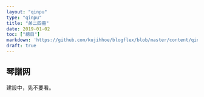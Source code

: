 ```yaml
---
layout: "qinpu"
type: "qinpu"
title: "弟二四冊"
date: 2019-01-02
toc: ["總目"]
markdown: 'https://github.com/kujihhoe/blogflex/blob/master/content/qinpu/00table/24.md'
draft: true
---
```


## 琴譜网

建設中，先不要看。
